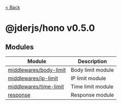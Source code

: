 [< Back](./../../README.md)

# @jderjs/hono v0.5.0

## Modules

| Module | Description |
| ------ | ------ |
| [middlewares/body-limit](middlewares/body-limit/README.md) | Body limit module |
| [middlewares/ip-limit](middlewares/ip-limit/README.md) | IP limit module |
| [middlewares/time-limit](middlewares/time-limit/README.md) | Time limit module |
| [response](response/README.md) | Response module |
